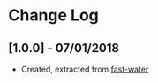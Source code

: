 # Change Log

## [1.0.0] - 07/01/2018
- Created, extracted from [fast-water](https://github.com/tswayne/fast-water) 